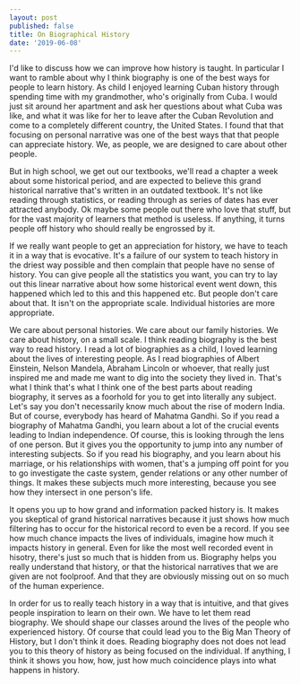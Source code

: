 ```yaml
---
layout: post
published: false
title: On Biographical History
date: '2019-06-08'
---
```

I'd like to discuss how we can improve how history is taught. In particular I want to ramble about why I think biography is one of the best ways for people to learn history. As child I enjoyed learning Cuban history through spending time with my grandmother, who's originally from Cuba. I would just sit around her apartment and ask her questions about what Cuba was like, and what it was like for her to leave after the Cuban Revolution and come to a completely different country, the United States. I found that that focusing on personal narrative was one of the best ways that that people can appreciate history. We, as people, we are designed to care about other people. 

But in high school, we get out our textbooks, we'll read a chapter a week about some historical period, and are expected to believe this grand historical narrative that's written in an outdated textbook. It's not like reading through statistics, or reading through as series of dates has ever attracted anybody. Ok maybe some people out there who love that stuff, but for the vast majority of learners that method is useless. If anything, it turns people off history who should really be engrossed by it. 

If we really want people to get an appreciation for history, we have to teach it in a way that is evocative. It's a failure of our system to teach history in the driest way possible and then complain that people have no sense of history. You can give people all the statistics you want, you can try to lay out this linear narrative about how some historical event went down, this happened which led to this and this happened etc. But people don't care about that. It isn't on the appropriate scale. Individual histories are more appropriate.

We care about personal histories. We care about our family histories. We care about history, on a small scale. I think reading biography is the best way to read history. I read a lot of biographies as a child, I loved learning about the lives of interesting people. As I read biographies of Albert Einstein, Nelson Mandela, Abraham Lincoln or whoever, that really just inspired me and made me want to dig into the society they lived in. That's what I think that's what I think one of the best parts about reading biography, it serves as a foorhold for you to get into literally any subject. Let's say you don't necessarily know much about the rise of modern India. But of course, everybody has heard of Mahatma Gandhi. So if you read a biography of Mahatma Gandhi, you learn about a lot of the crucial events leading to Indian independence. Of course, this is looking through the lens of one person. But it gives you the opportunity to jump into any number of interesting subjects. So if you read his biography, and you learn about his marriage, or his relationships with women, that's a jumping off point for you to go investigate the caste system, gender relations or any other number of things. It makes these subjects much more interesting, because you see how they intersect in one person's life.

It opens you up to how grand and information packed history is. It makes you skeptical of grand historical narratives because it just shows how much filtering has to occur for the historical record to even be a record. If you see how much chance impacts the lives of individuals, imagine how much it impacts history in general. Even for like the most well recorded event in hisotry, there's just so much that is hidden from us. Biography helps you really understand that history, or that the historical narratives that we are given are not foolproof. And that they are obviously missing out on so much of the human experience.

In order for us to really teach history in a way that is intuitive, and that gives people inspiration to learn on their own. We have to let them read biography. We should shape our classes around the lives of the people who experienced history. Of course that could lead you to the Big Man Theory of History, but I don't think it does. Reading biography does not does not lead you to this theory of history as being focused on the individual. If anything, I think it shows you how, how, just how much coincidence plays into what happens in history. 

 


